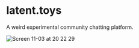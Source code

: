 # latent.toys
A weird experimental community chatting platform.

![Screen 11-03 at 20 22 29](https://github.com/user-attachments/assets/e669d5b1-2e9d-4920-8aea-3acf0a569b53)
